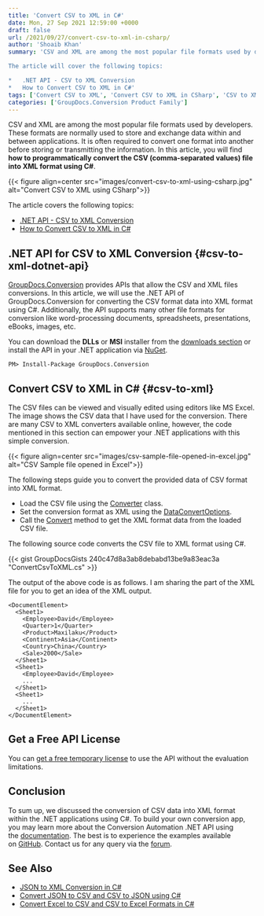 ```yaml
---
title: 'Convert CSV to XML in C#'
date: Mon, 27 Sep 2021 12:59:00 +0000
draft: false
url: /2021/09/27/convert-csv-to-xml-in-csharp/
author: 'Shoaib Khan'
summary: 'CSV and XML are among the most popular file formats used by developers. These formats are normally used to store and exchange data within and between applications. It is often required to convert one format into another before storing or transmitting the information. In this article, you will find **how to programmatically convert the CSV (comma-separated values) file into XML format using C#**.

The article will cover the following topics:

*   .NET API - CSV to XML Conversion
*   How to Convert CSV to XML in C#'
tags: ['Convert CSV to XML', 'Convert CSV to XML in CSharp', 'CSV to XML', 'CSV to XML in CSharp', ]
categories: ['GroupDocs.Conversion Product Family']
---
```


CSV and XML are among the most popular file formats used by developers. These formats are normally used to store and exchange data within and between applications. It is often required to convert one format into another before storing or transmitting the information. In this article, you will find **how to programmatically convert the CSV (comma-separated values) file into XML format using C#**.



{{< figure align=center src="images/convert-csv-to-xml-using-csharp.jpg" alt="Convert CSV to XML using CSharp">}}


The article covers the following topics:

*   [.NET API - CSV to XML Conversion](#csv-to-xml-dotnet-api)
*   [How to Convert CSV to XML in C#](#csv-to-xml)

## .NET API for CSV to XML Conversion {#csv-to-xml-dotnet-api}

[GroupDocs.Conversion](https://products.groupdocs.com/conversion/) provides APIs that allow the CSV and XML files conversions. In this article, we will use the .NET API of GroupDocs.Conversion for converting the CSV format data into XML format using C#. Additionally, the API supports many other file formats for conversion like word-processing documents, spreadsheets, presentations, eBooks, images, etc.

You can download the **DLLs** or **MSI** installer from the [downloads section](https://downloads.groupdocs.com/conversion) or install the API in your .NET application via [NuGet](https://www.nuget.org/packages/groupdocs.conversion).

```
PM> Install-Package GroupDocs.Conversion
```

## Convert CSV to XML in C# {#csv-to-xml}

The CSV files can be viewed and visually edited using editors like MS Excel. The image shows the CSV data that I have used for the conversion. There are many CSV to XML converters available online, however, the code mentioned in this section can empower your .NET applications with this simple conversion.



{{< figure align=center src="images/csv-sample-file-opened-in-excel.jpg" alt="CSV Sample file opened in Excel">}}


The following steps guide you to convert the provided data of CSV format into XML format.

*   Load the CSV file using the [Converter](https://apireference.groupdocs.com/conversion/net/groupdocs.conversion/converter) class.
*   Set the conversion format as XML using the [DataConvertOptions](https://apireference.groupdocs.com/conversion/net/groupdocs.conversion.options.convert/dataconvertoptions).
*   Call the [Convert](https://apireference.groupdocs.com/conversion/net/groupdocs.conversion/converter/methods/convert/index) method to get the XML format data from the loaded CSV file.

The following source code converts the CSV file to XML format using C#.

{{< gist GroupDocsGists 240c47d8a3ab8debabd13be9a83eac3a "ConvertCsvToXML.cs" >}}

The output of the above code is as follows. I am sharing the part of the XML file for you to get an idea of the XML output.

```
<DocumentElement>
  <Sheet1>
    <Employee>David</Employee>
    <Quarter>1</Quarter>
    <Product>Maxilaku</Product>
    <Continent>Asia</Continent>
    <Country>China</Country>
    <Sale>2000</Sale>
  </Sheet1>
  <Sheet1>
    <Employee>David</Employee>
    ...
  </Sheet1>
  <Sheet1>
    ...
  </Sheet1>
</DocumentElement>
```

## Get a Free API License

You can [get a free temporary license](https://purchase.groupdocs.com/temporary-license) to use the API without the evaluation limitations.

## Conclusion

To sum up, we discussed the conversion of CSV data into XML format within the .NET applications using C#. To build your own conversion app, you may learn more about the Conversion Automation .NET API using the [documentation](https://docs.groupdocs.com/conversion/net/). The best is to experience the examples available on [GitHub](https://github.com/groupdocs-conversion). Contact us for any query via the [forum](https://forum.groupdocs.com/).

## See Also

*   [JSON to XML Conversion in C#](https://blog.groupdocs.com/2021/09/11/convert-json-to-xml-in-csharp/)
*   [Convert JSON to CSV and CSV to JSON using C#](https://blog.groupdocs.com/2021/06/18/convert-json-and-csv-in-csharp/)
*   [Convert Excel to CSV and CSV to Excel Formats in C#](https://blog.groupdocs.com/2021/08/18/convert-excel-xls-xlsx-and-csv-in-csharp/)




